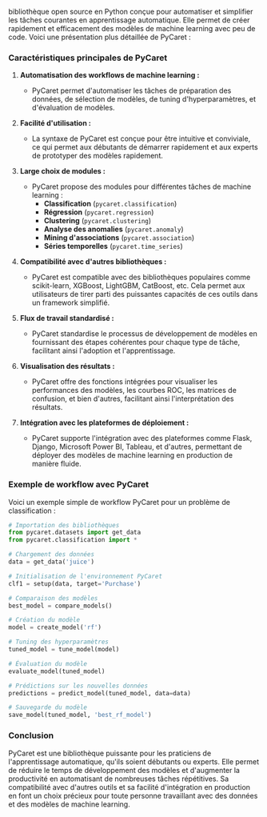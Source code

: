 bibliothèque open source en Python conçue pour automatiser et simplifier les tâches courantes en apprentissage automatique. Elle permet de créer rapidement et efficacement des modèles de machine learning avec peu de code. Voici une présentation plus détaillée de PyCaret :

### Caractéristiques principales de PyCaret

1. **Automatisation des workflows de machine learning :**
   - PyCaret permet d'automatiser les tâches de préparation des données, de sélection de modèles, de tuning d'hyperparamètres, et d'évaluation de modèles.

2. **Facilité d'utilisation :**
   - La syntaxe de PyCaret est conçue pour être intuitive et conviviale, ce qui permet aux débutants de démarrer rapidement et aux experts de prototyper des modèles rapidement.

3. **Large choix de modules :**
   - PyCaret propose des modules pour différentes tâches de machine learning :
     - **Classification** (`pycaret.classification`)
     - **Régression** (`pycaret.regression`)
     - **Clustering** (`pycaret.clustering`)
     - **Analyse des anomalies** (`pycaret.anomaly`)
     - **Mining d'associations** (`pycaret.association`)
     - **Séries temporelles** (`pycaret.time_series`)

4. **Compatibilité avec d'autres bibliothèques :**
   - PyCaret est compatible avec des bibliothèques populaires comme scikit-learn, XGBoost, LightGBM, CatBoost, etc. Cela permet aux utilisateurs de tirer parti des puissantes capacités de ces outils dans un framework simplifié.

5. **Flux de travail standardisé :**
   - PyCaret standardise le processus de développement de modèles en fournissant des étapes cohérentes pour chaque type de tâche, facilitant ainsi l'adoption et l'apprentissage.

6. **Visualisation des résultats :**
   - PyCaret offre des fonctions intégrées pour visualiser les performances des modèles, les courbes ROC, les matrices de confusion, et bien d'autres, facilitant ainsi l'interprétation des résultats.

7. **Intégration avec les plateformes de déploiement :**
   - PyCaret supporte l'intégration avec des plateformes comme Flask, Django, Microsoft Power BI, Tableau, et d'autres, permettant de déployer des modèles de machine learning en production de manière fluide.

### Exemple de workflow avec PyCaret

Voici un exemple simple de workflow PyCaret pour un problème de classification :

```python
# Importation des bibliothèques
from pycaret.datasets import get_data
from pycaret.classification import *

# Chargement des données
data = get_data('juice')

# Initialisation de l'environnement PyCaret
clf1 = setup(data, target='Purchase')

# Comparaison des modèles
best_model = compare_models()

# Création du modèle
model = create_model('rf')

# Tuning des hyperparamètres
tuned_model = tune_model(model)

# Évaluation du modèle
evaluate_model(tuned_model)

# Prédictions sur les nouvelles données
predictions = predict_model(tuned_model, data=data)

# Sauvegarde du modèle
save_model(tuned_model, 'best_rf_model')
```

### Conclusion

PyCaret est une bibliothèque puissante pour les praticiens de l'apprentissage automatique, qu'ils soient débutants ou experts. Elle permet de réduire le temps de développement des modèles et d'augmenter la productivité en automatisant de nombreuses tâches répétitives. Sa compatibilité avec d'autres outils et sa facilité d'intégration en production en font un choix précieux pour toute personne travaillant avec des données et des modèles de machine learning.